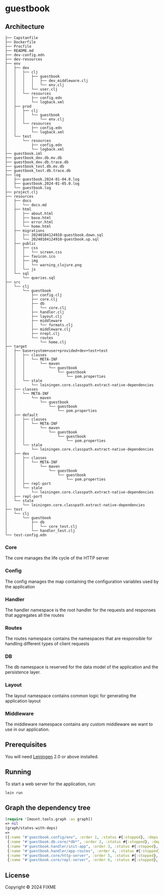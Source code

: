 # guestbook

## Architecture
```
├── Capstanfile
├── Dockerfile
├── Procfile
├── README.md
├── dev-config.edn
├── dev-resources
├── env
│   ├── dev
│   │   ├── clj
│   │   │   ├── guestbook
│   │   │   │   ├── dev_middleware.clj
│   │   │   │   └── env.clj
│   │   │   └── user.clj
│   │   └── resources
│   │       ├── config.edn
│   │       └── logback.xml
│   ├── prod
│   │   ├── clj
│   │   │   └── guestbook
│   │   │       └── env.clj
│   │   └── resources
│   │       ├── config.edn
│   │       └── logback.xml
│   └── test
│       └── resources
│           ├── config.edn
│           └── logback.xml
├── guestbook.iml
├── guestbook_dev.db.mv.db
├── guestbook_dev.db.trace.db
├── guestbook_test.db.mv.db
├── guestbook_test.db.trace.db
├── log
│   ├── guestbook.2024-01-04.0.log
│   ├── guestbook.2024-01-05.0.log
│   └── guestbook.log
├── project.clj
├── resources
│   ├── docs
│   │   └── docs.md
│   ├── html
│   │   ├── about.html
│   │   ├── base.html
│   │   ├── error.html
│   │   └── home.html
│   ├── migrations
│   │   ├── 20240104124910-guestbook.down.sql
│   │   └── 20240104124910-guestbook.up.sql
│   ├── public
│   │   ├── css
│   │   │   └── screen.css
│   │   ├── favicon.ico
│   │   ├── img
│   │   │   └── warning_clojure.png
│   │   └── js
│   └── sql
│       └── queries.sql
├── src
│   └── clj
│       └── guestbook
│           ├── config.clj
│           ├── core.clj
│           ├── db
│           │   └── core.clj
│           ├── handler.clj
│           ├── layout.clj
│           ├── middleware
│           │   └── formats.clj
│           ├── middleware.clj
│           ├── nrepl.clj
│           └── routes
│               └── home.clj
├── target
│   ├── base+system+user+provided+dev+test+test
│   │   ├── classes
│   │   │   └── META-INF
│   │   │       └── maven
│   │   │           └── guestbook
│   │   │               └── guestbook
│   │   │                   └── pom.properties
│   │   └── stale
│   │       └── leiningen.core.classpath.extract-native-dependencies
│   ├── classes
│   │   └── META-INF
│   │       └── maven
│   │           └── guestbook
│   │               └── guestbook
│   │                   └── pom.properties
│   ├── default
│   │   ├── classes
│   │   │   └── META-INF
│   │   │       └── maven
│   │   │           └── guestbook
│   │   │               └── guestbook
│   │   │                   └── pom.properties
│   │   └── stale
│   │       └── leiningen.core.classpath.extract-native-dependencies
│   ├── dev
│   │   ├── classes
│   │   │   └── META-INF
│   │   │       └── maven
│   │   │           └── guestbook
│   │   │               └── guestbook
│   │   │                   └── pom.properties
│   │   ├── repl-port
│   │   └── stale
│   │       └── leiningen.core.classpath.extract-native-dependencies
│   ├── repl-port
│   └── stale
│       └── leiningen.core.classpath.extract-native-dependencies
├── test
│   └── clj
│       └── guestbook
│           ├── db
│           │   └── core_test.clj
│           └── handler_test.clj
└── test-config.edn
```
### Core
The core manages the life cycle of the HTTP server

### Config
The config manages the map containing the configuration variables
used by the application

### Handler
The handler namespace is the root handler for the requests and
responses that aggregates all the routes

### Routes
The routes namespace contains the namespaces that are responsible
for handling different types of client requests

### DB
The db namespace is reserved for the data model of the application
and the persistence layer.

### Layout
The layout namespace contains common logic for generating the
application layout

### Middleware
The middleware namespace contains any custom middleware we
want to use in our application.

## Prerequisites

You will need [Leiningen][1] 2.0 or above installed.

[1]: https://github.com/technomancy/leiningen

## Running

To start a web server for the application, run:

    lein run 


## Graph the dependency tree
```clojure
(require '[mount.tools.graph :as graph])
=> nil
(graph/states-with-deps)
=>
({:name "#'guestbook.config/env", :order 1, :status #{:stopped}, :deps #{}}
 {:name "#'guestbook.db.core/*db*", :order 2, :status #{:stopped}, :deps #{"#'guestbook.config/env"}}
 {:name "#'guestbook.handler/init-app", :order 3, :status #{:stopped}, :deps #{}}
 {:name "#'guestbook.handler/app-routes", :order 4, :status #{:stopped}, :deps #{}}
 {:name "#'guestbook.core/http-server", :order 5, :status #{:stopped}, :deps #{"#'guestbook.config/env"}}
 {:name "#'guestbook.core/repl-server", :order 6, :status #{:stopped}, :deps #{"#'guestbook.config/env"}})

```

## License

Copyright © 2024 FIXME
